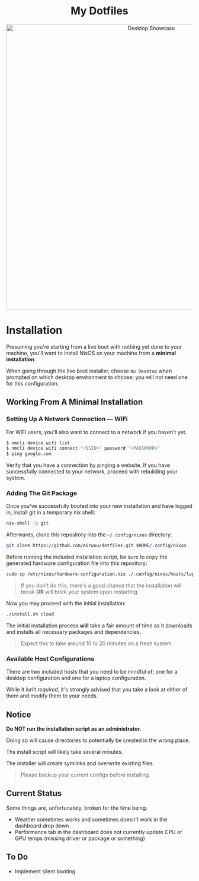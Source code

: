 <center>
<h1>My Dotfiles</h1>
<img src=".github/previews/Monitor_Preview_08-43-21.png" alt="Desktop Showcase" width="768">
</center>



# Installation
Presuming you're starting from a live boot with nothing yet done to your machine, you'll want to install NixOS on your machine from a **minimal installation**.

When going through the live boot installer, choose `No Desktop` when prompted on which desktop environment to choose; you will not need one for this configuration.

## Working From A Minimal Installation
### Setting Up A Network Connection &mdash; WiFi
For WiFi users, you'll also want to connect to a network if you haven't yet.
```sh
$ nmcli device wifi list
$ nmcli device wifi connect "<SSID>" password "<PASSWORD>"
$ ping google.com
```

Verify that you have a connection by pinging a website. If you have successfully connected to your network, proceed with rebuilding your system.

### Adding The Git Package
Once you've successfully booted into your new installation and have logged in, install git in a temporary nix shell:
```sh
nix-shell -p git
```

Afterwards, clone this repository into the `~/.config/nixos` directory:
```sh
git clone https://github.com/airwuu/dotfiles.git $HOME/.config/nixos 
```

Before running the included installation script, be sure to copy the generated hardware configuration file into this repository:
```sh
sudo cp /etc/nixos/hardware-configuration.nix ./.config/nixos/hosts/laptop
```

> If you don't do this, there's a good chance that the installation will break **OR** will brick your system upon restarting.

Now you may proceed with the initial installation:
```sh
./install.sh cloud
```

The initial installation process **will** take a fair amount of time as it downloads and installs all necessary packages and dependencies.
> Expect this to take around 10 to 20 minutes on a fresh system.


### Available Host Configurations
There are two included hosts that you need to be mindful of; one for a desktop configuration and one for a laptop configuration.

While it isn't *required*, it's strongly advised that you take a look at either of them and modify them to your needs.



## Notice
**Do NOT run the installation script as an administrator.**

Doing so will cause directories to potentially be created in the wrong place.

Ths install script will likely take several minutes.

The installer will create symlinks and overwrite existing files.
> Please backup your current configs before installing.



## Current Status
Some things are, unfortunately, broken for the time being.

- Weather sometimes works and sometimes doesn't work in the dashboard drop down
- Performance tab in the dashboard does not currently update CPU or GPU temps (missing driver or package or something)



## To Do
- Implement silent booting
